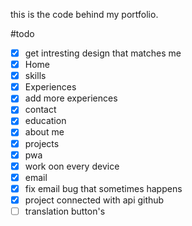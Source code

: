 this is the code behind my portfolio.

#todo

- [x] get intresting design that matches me
- [x] Home
- [x] skills
- [x] Experiences
- [x] add more experiences
- [x] contact
- [x] education
- [x] about me
- [x] projects
- [x] pwa
- [x] work oon every device
- [x] email
- [x] fix email bug that sometimes happens
- [x] project connected with api github
- [ ] translation button's
